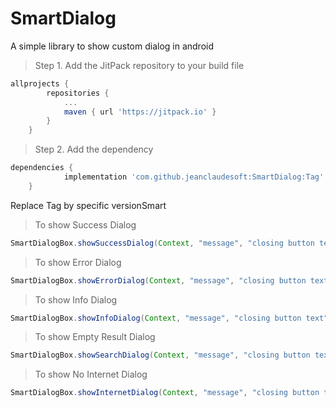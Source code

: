 # SmartDialog
A simple library to show custom dialog in android

>Step 1. Add the JitPack repository to your build file
```gradle
allprojects {
		repositories {
			...
			maven { url 'https://jitpack.io' }
		}
	}
```  

>Step 2. Add the dependency

```gradle
dependencies {
	        implementation 'com.github.jeanclaudesoft:SmartDialog:Tag'
	}
```
Replace Tag by specific versionSmart

>To show Success Dialog

```java
SmartDialogBox.showSuccessDialog(Context, "message", "closing button text");
```
>To show Error Dialog

```java
SmartDialogBox.showErrorDialog(Context, "message", "closing button text");
```
>To show Info Dialog

```java
SmartDialogBox.showInfoDialog(Context, "message", "closing button text");
```
>To show Empty Result Dialog

```java
SmartDialogBox.showSearchDialog(Context, "message", "closing button text");
```
>To show No Internet Dialog

```java
SmartDialogBox.showInternetDialog(Context, "message", "closing button text");
```
